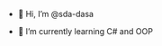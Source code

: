 - 👋 Hi, I’m @sda-dasa

- 🌱 I’m currently learning C# and OOP


<!---
sda-dasa/sda-dasa is a ✨ special ✨ repository because its `README.md` (this file) appears on your GitHub profile.
You can click the Preview link to take a look at your changes.
--->
